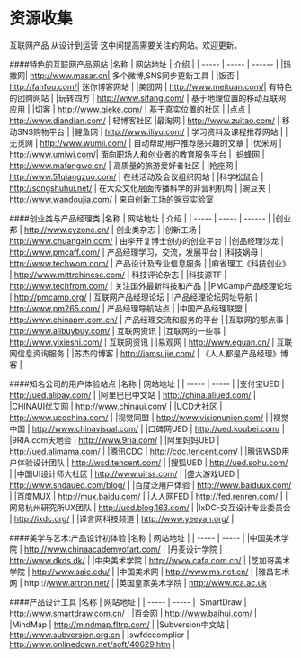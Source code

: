 资源收集
================

互联网产品 从设计到运营  这中间提高需要关注的网站。欢迎更新。


####特色的互联网产品网站
|名称 | 网站地址 | 介绍 | 
| ----- | ----- | ------ |
|玛撒网| http://www.masar.cn| 多个微博,SNS同步更新工具 |
|饭否 | http://fanfou.com/| 迷你博客网站 |
|美团网 | http://www.meituan.com/| 有特色的团购网站 |
|玩转四方 | http://www.sifang.com/ | 基于地理位置的移动互联网应用 |
|切客 | http://www.qieke.com/ | 基于真实位置的社区 |
|点点 | http://www.diandian.com/ | 轻博客社区
|最淘网 | http://www.zuitao.com/ | 移动SNS购物平台 |
|鲤鱼网 | http://www.iliyu.com/ | 学习资料及课程推荐网站 |
|无觅网 | http://www.wumii.com/ | 自动帮助用户推荐感兴趣的文章 |
|优米网 | http://www.umiwi.com/| 面向职场人和创业者的教育服务平台 |
|蚂蜂网 | http://www.mafengwo.cn/ | 高质量的旅游爱好者社区 |
|抢座网 | http://www.51qiangzuo.com/ | 在线活动及会议组织网站 |
|科学松鼠会 | http://songshuhui.net/ | 在大众文化层面传播科学的非营利机构 |
|豌豆夹 | http://www.wandoujia.com/ | 来自创新工场的豌豆实验室 |


####创业类与产品经理类
|名称 | 网站地址 | 介绍 | 
| ----- | ----- | ------ |
|创业邦 | http://www.cyzone.cn/ | 创业类杂志 |
|创新工场 | http://www.chuangxin.com/ | 由李开复博士创办的创业平台 |
|创品经理沙龙 | http://www.pmcaff.com/ | 产品经理学习，交流，发展平台 |
|科技娲母 | http://www.techwom.com/ | 产品设计及专业信息服务 |
|麻省理工《科技创业》 | http://www.mittrchinese.com/ | 科技评论杂志 |
|科技源TF | http://www.techfrom.com/ | 关注国外最新科技和产品 |
|PMCamp产品经理论坛 | http://pmcamp.org/ | 互联网产品经理论坛 |
|产品经理论坛网址导航 | http://www.pm265.com/ | 产品经理导航站点 |
|中国产品经理联盟 | http://www.chinapm.com.cn/ | 产品经理交流和服务的平台 |
|互联网的那点事 | http://www.alibuybuy.com/ | 互联网资讯 |
|互联网的一些事 | http://www.yixieshi.com/ | 互联网资讯 |
|易观网 | http://www.eguan.cn/ | 互联网信息资询服务 |
|苏杰的博客 | http://iamsujie.com/ | 《人人都是产品经理》博客 |


####知名公司的用户体验站点
|名称 | 网站地址 | 
| ----- | ----- | 
|支付宝UED | http://ued.alipay.com/ |
|阿里巴巴中文站 | http://china.aliued.com/ |
|CHINAUI优艾网 | http://www.chinaui.com/ |
|UCD大社区 | http://www.ucdchina.com/ |
|视觉同盟 | http://www.visionunion.com/ |
|视觉中国 | http://www.chinavisual.com/ |
|口碑网UED | http://ued.koubei.com/ |
|9RIA.com天地会 | http://www.9ria.com/ |
|阿里妈妈UED | http://ued.alimama.com/ |
|腾讯CDC | http://cdc.tencent.com/ |
|腾讯WSD用户体验设计团队 | http://wsd.tencent.com/ |
|搜狐UED | http://ued.sohu.com/ |
|中国UI设计师大社区 | http://www.uirss.com/ |
|盛大游戏UED | http://www.sndaued.com/blog/ |
|百度泛用户体验 | http://www.baiduux.com/ |
|百度MUX | http://mux.baidu.com/ |
|人人网FED | http://fed.renren.com/ |
|网易杭州研究所UX团队 | http://ucd.blog.163.com/ |
|IxDC-交互设计专业委员会 | http://ixdc.org/ |
|译言网科技频道 | http://www.yeeyan.org/ |


####美学与艺术:产品设计初体验
|名称 | 网站地址 | 
| ----- | ----- | 
|中国美术学院 | http://www.chinaacademyofart.com/ |
|丹麦设计学院 | http://www.dkds.dk/ |
|中央美术学院 | http://www.cafa.com.cn/ |
|芝加哥美术学院 | http://www.saic.edu/ |
|中国美术网 | http://www.ms.net.cn/ |
|雅昌艺术网 | http  ://www.artron.net/ |
|英国皇家美术学院 | http://www.rca.ac.uk |

####产品设计工具
|名称 | 网站地址 | 
| ----- | ----- | 
|SmartDraw | http://www.smartdraw.com.cn/ |
|百会网 | http://www.baihui.com/ |
|MindMap | http://mindmap.fltrp.com/ |
|Subversion中文站 | http://www.subversion.org.cn |
|swfdecomplier | http://www.onlinedown.net/soft/40629.htm |











































